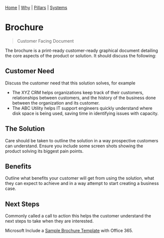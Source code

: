 [Home](README.md) | [Why](why.md) | [Pillars](pillars.md) | [Systems](systems.md) 

# Brochure
> Customer Facing Document


The brochure is a print-ready customer-ready graphical document detailing the core aspects of the product or solution. It should discuss the following:

## Customer Need
Discuss the customer need that this solution solves, for example

- The XYZ CRM helps organizations keep track of their customers, relationships between customers, and the history of the business done between the organization and its customer.
- The ABC Utility helps IT support engineers quickly understand where disk space is being used, saving time in identifying issues with capacity.

## The Solution
Care should be taken to outline the solution in a way prospective customers can understand. Ensure you include some screen shots showing the product solving its biggest pain points.

## Benefits
Outline what benefits your customer will get from using the solution, what they can expect to achieve and in a way attempt to start creating a business case.

## Next Steps
Commonly called a call to action this helps the customer understand the next steps to take when they are interested.

Microsoft Include a [Sample Brochure Template](https://templates.office.com/en-au/software-brochure-tm00591095) with Office 365.